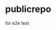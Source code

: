# publicrepo
for e2e test


























































































































































































































































































































































































































































































































































































